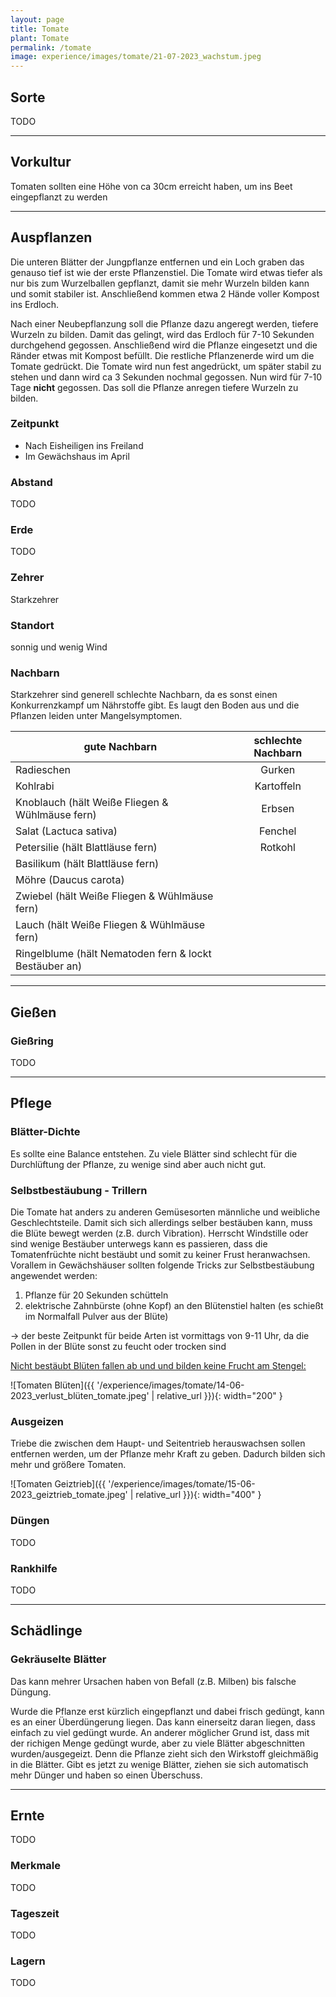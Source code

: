 ```yaml
---
layout: page
title: Tomate
plant: Tomate
permalink: /tomate
image: experience/images/tomate/21-07-2023_wachstum.jpeg
---
```


## __Sorte__
TODO

<hr>

## __Vorkultur__
Tomaten sollten eine Höhe von ca 30cm erreicht haben, um ins Beet eingepflanzt zu werden


<hr>

## __Auspflanzen__
Die unteren Blätter der Jungpflanze entfernen und ein Loch graben das genauso tief ist wie der erste Pflanzenstiel. Die Tomate wird etwas tiefer als nur bis zum Wurzelballen gepflanzt, damit sie mehr Wurzeln bilden kann und somit stabiler ist. Anschließend kommen etwa 2 Hände voller Kompost ins Erdloch. 

Nach einer Neubepflanzung soll die Pflanze dazu angeregt werden, tiefere Wurzeln zu bilden. Damit das gelingt, wird das Erdloch für 7-10 Sekunden durchgehend gegossen. Anschließend wird die Pflanze eingesetzt und die Ränder etwas mit Kompost befüllt. Die restliche Pflanzenerde wird um die Tomate gedrückt. Die Tomate wird nun fest angedrückt, um später stabil zu stehen und dann wird ca 3 Sekunden nochmal gegossen. Nun wird für 7-10 Tage __nicht__ gegossen. Das soll die Pflanze anregen tiefere Wurzeln zu bilden.

### Zeitpunkt
- Nach Eisheiligen ins Freiland
- Im Gewächshaus im April


### Abstand
TODO

### Erde
TODO

### Zehrer 
Starkzehrer

### Standort
sonnig und wenig Wind

### Nachbarn
Starkzehrer sind generell schlechte Nachbarn, da es sonst einen Konkurrenzkampf um Nährstoffe gibt. Es laugt den Boden aus und die Pflanzen leiden unter Mangelsymptomen.

| gute Nachbarn                                          | schlechte Nachbarn | 
| ------------------------------------------------------ |:------------------:| 
| Radieschen                                             | Gurken             |
| Kohlrabi                                               | Kartoffeln         |
| Knoblauch (hält Weiße Fliegen & Wühlmäuse fern)        | Erbsen             |
| Salat (Lactuca sativa)                                 | Fenchel            |
| Petersilie (hält Blattläuse fern)                      | Rotkohl            |
| Basilikum (hält Blattläuse fern)                       |                    |
| Möhre (Daucus carota)                                  |                    |
| Zwiebel (hält Weiße Fliegen & Wühlmäuse fern)          |                    |
| Lauch (hält Weiße Fliegen & Wühlmäuse fern)            |                    |
| Ringelblume (hält Nematoden fern & lockt Bestäuber an) |                    |



<hr>

## __Gießen__

### Gießring
TODO

<hr>

## __Pflege__

### Blätter-Dichte
Es sollte eine Balance entstehen. Zu viele Blätter sind schlecht für die Durchlüftung der Pflanze, zu wenige sind aber auch nicht gut. 

### Selbstbestäubung - Trillern
 
Die Tomate hat anders zu anderen Gemüsesorten männliche und weibliche Geschlechtsteile. Damit sich sich allerdings selber bestäuben kann, muss die Blüte bewegt werden (z.B. durch Vibration).
Herrscht Windstille oder sind wenige Bestäuber unterwegs kann es passieren, dass die Tomatenfrüchte nicht bestäubt und somit zu keiner Frust heranwachsen. Vorallem in Gewächshäuser sollten folgende Tricks zur Selbstbestäubung angewendet werden:

1. Pflanze für 20 Sekunden schütteln 
2. elektrische Zahnbürste (ohne Kopf) an den Blütenstiel halten (es schießt im Normalfall Pulver aus der Blüte)

-> der beste Zeitpunkt für beide Arten ist vormittags von 9-11 Uhr, da die Pollen in der Blüte sonst zu feucht oder trocken sind

<u>Nicht bestäubt Blüten fallen ab und und bilden keine Frucht am Stengel:</u>

![Tomaten Blüten]({{ '/experience/images/tomate/14-06-2023_verlust_blüten_tomate.jpeg' | relative_url }}){: width="200" }


### Ausgeizen
Triebe die zwischen dem Haupt- und Seitentrieb herauswachsen sollen entfernen werden, um der Pflanze mehr Kraft zu geben. Dadurch bilden sich mehr und größere Tomaten.

![Tomaten Geiztrieb]({{ '/experience/images/tomate/15-06-2023_geiztrieb_tomate.jpeg' | relative_url }}){: width="400" }



### Düngen
TODO

### Rankhilfe
TODO

<hr>

## Schädlinge

### Gekräuselte Blätter
Das kann mehrer Ursachen haben von Befall (z.B. Milben) bis falsche Düngung.

Wurde die Pflanze erst kürzlich eingepflanzt und dabei frisch gedüngt, kann es an einer Überdüngerung liegen. Das kann einerseitz daran liegen, dass einfach zu viel gedüngt wurde. An anderer möglicher Grund ist, dass mit der richigen Menge gedüngt wurde, aber zu viele Blätter abgeschnitten wurden/ausgegeizt. Denn die Pflanze zieht sich den Wirkstoff gleichmäßig in die Blätter. Gibt es jetzt zu wenige Blätter, ziehen sie sich automatisch mehr Dünger und haben so einen Überschuss.


<hr>

## __Ernte__
TODO

### Merkmale
TODO

### Tageszeit
TODO

### Lagern
TODO









